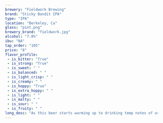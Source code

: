 ```yaml
---
brewery: "Fieldwork Brewing"
brand: "Sticky Bandit IPA"
type: "IPA"
location: "Berkeley, Ca"
glass: "pint.png"
brewery_brand: "fieldwork.jpg"
alcohol: "7.0%"
ibu: "NA"
tap_order: "105"
price: "8"
flavor_profile:
 - is_bitter: "True"
 - is_strong: "True"
 - is_sweet: " "
 - is_balanced: " "
 - is_light_crisp: " "
 - is_creamy: " "
 - is_hoppy: "True"
 - is_extra_hoppy: " "
 - is_light: " "
 - is_malty: " "
 - is_sour: " "
 - is_fruity: " " 
long_desc: "As this beer starts warming up to drinking temp notes of orange juice and honeydew melon break and enter your palate and coat your taste buds with an oat driven slickness saturated with our favorite hops."
---
```

